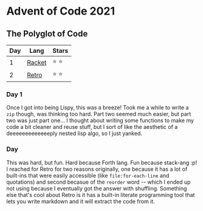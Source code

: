 # Advent of Code 2021
## The Polyglot of Code

| Day | Lang      | Stars |
|-----|-----------|-------|
| 1   |[Racket][0]| ⭐ ⭐ |
| 2   |[Retro][1] | ⭐ ⭐ |

### Day 1

Once I got into being Lispy, this was a breeze! Took me a while to write a
`zip` though, was thinking too hard. Part two seemed much easier, but part two
was just part one... I thought about writing some functions to make my code a
bit cleaner and reuse stuff, but I sort of like the aesthetic of a
deeeeeeeeeeeeeply nested lisp algo, so I just yanked.

### Day 

This was hard, but fun. Hard because Forth lang. Fun because stack-ang :p! I
reached for Retro for two reasons originally, one because it has a lot of
built-ins that were easily accessible (like `file:for-each-line` and
quotations) and second becasue of the `reorder` word -- which I ended up not
using because I eventually got the answer with shuffling. Something else that's
cool about Retro is it has a built-in literate programming tool that lets you
write markdown and it will extract the code from it.

[0]: https://racket-lang.org/
[1]: http://retroforth.org/

